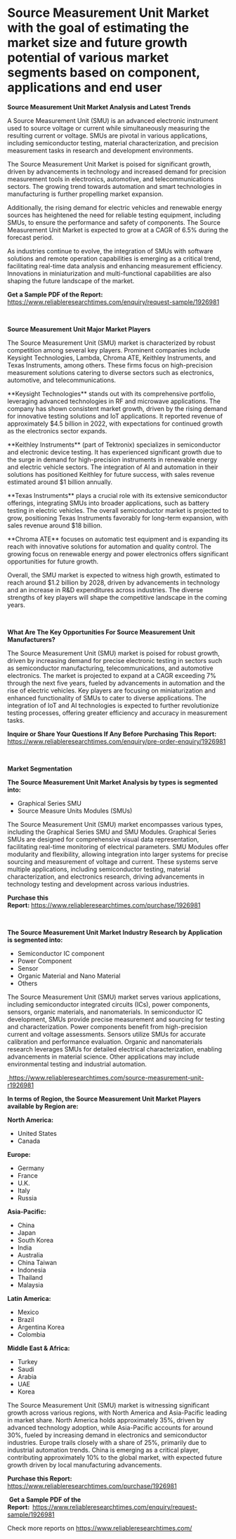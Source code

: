 <p><h1>Source Measurement Unit Market with the goal of estimating the market size and future growth potential of various market segments based on component, applications and end user</h1></p><p><strong>Source Measurement Unit Market Analysis and Latest Trends</strong></p>
<p><p>A Source Measurement Unit (SMU) is an advanced electronic instrument used to source voltage or current while simultaneously measuring the resulting current or voltage. SMUs are pivotal in various applications, including semiconductor testing, material characterization, and precision measurement tasks in research and development environments. </p><p>The Source Measurement Unit Market is poised for significant growth, driven by advancements in technology and increased demand for precision measurement tools in electronics, automotive, and telecommunications sectors. The growing trend towards automation and smart technologies in manufacturing is further propelling market expansion. </p><p>Additionally, the rising demand for electric vehicles and renewable energy sources has heightened the need for reliable testing equipment, including SMUs, to ensure the performance and safety of components. The Source Measurement Unit Market is expected to grow at a CAGR of 6.5% during the forecast period. </p><p>As industries continue to evolve, the integration of SMUs with software solutions and remote operation capabilities is emerging as a critical trend, facilitating real-time data analysis and enhancing measurement efficiency. Innovations in miniaturization and multi-functional capabilities are also shaping the future landscape of the market.</p></p>
<p><strong>Get a Sample PDF of the Report:&nbsp;</strong> <a href="https://www.reliableresearchtimes.com/enquiry/request-sample/1926981?utm_campaign=3556&utm_medium=2&utm_source=Github&utm_content=ia&utm_term=28032025&utm_id=source-measurement-unit">https://www.reliableresearchtimes.com/enquiry/request-sample/1926981</a></p>
<p>&nbsp;</p>
<p><strong>Source Measurement Unit Major Market Players</strong></p>
<p><p>The Source Measurement Unit (SMU) market is characterized by robust competition among several key players. Prominent companies include Keysight Technologies, Lambda, Chroma ATE, Keithley Instruments, and Texas Instruments, among others. These firms focus on high-precision measurement solutions catering to diverse sectors such as electronics, automotive, and telecommunications.</p><p>**Keysight Technologies** stands out with its comprehensive portfolio, leveraging advanced technologies in RF and microwave applications. The company has shown consistent market growth, driven by the rising demand for innovative testing solutions and IoT applications. It reported revenue of approximately $4.5 billion in 2022, with expectations for continued growth as the electronics sector expands.</p><p>**Keithley Instruments** (part of Tektronix) specializes in semiconductor and electronic device testing. It has experienced significant growth due to the surge in demand for high-precision instruments in renewable energy and electric vehicle sectors. The integration of AI and automation in their solutions has positioned Keithley for future success, with sales revenue estimated around $1 billion annually.</p><p>**Texas Instruments** plays a crucial role with its extensive semiconductor offerings, integrating SMUs into broader applications, such as battery testing in electric vehicles. The overall semiconductor market is projected to grow, positioning Texas Instruments favorably for long-term expansion, with sales revenue around $18 billion.</p><p>**Chroma ATE** focuses on automatic test equipment and is expanding its reach with innovative solutions for automation and quality control. The growing focus on renewable energy and power electronics offers significant opportunities for future growth.</p><p>Overall, the SMU market is expected to witness high growth, estimated to reach around $1.2 billion by 2028, driven by advancements in technology and an increase in R&D expenditures across industries. The diverse strengths of key players will shape the competitive landscape in the coming years.</p></p>
<p>&nbsp;</p>
<p><strong>What Are The Key Opportunities For Source Measurement Unit Manufacturers?</strong></p>
<p><p>The Source Measurement Unit (SMU) market is poised for robust growth, driven by increasing demand for precise electronic testing in sectors such as semiconductor manufacturing, telecommunications, and automotive electronics. The market is projected to expand at a CAGR exceeding 7% through the next five years, fueled by advancements in automation and the rise of electric vehicles. Key players are focusing on miniaturization and enhanced functionality of SMUs to cater to diverse applications. The integration of IoT and AI technologies is expected to further revolutionize testing processes, offering greater efficiency and accuracy in measurement tasks.</p></p>
<p><strong>Inquire or Share Your Questions If Any Before Purchasing This Report:</strong> <a href="https://www.reliableresearchtimes.com/enquiry/pre-order-enquiry/1926981?utm_campaign=3556&utm_medium=2&utm_source=Github&utm_content=ia&utm_term=28032025&utm_id=source-measurement-unit">https://www.reliableresearchtimes.com/enquiry/pre-order-enquiry/1926981</a></p>
<p>&nbsp;</p>
<p><strong>Market Segmentation</strong></p>
<p><strong>The Source Measurement Unit Market Analysis by types is segmented into:</strong></p>
<p><ul><li>Graphical Series SMU</li><li>Source Measure Units Modules (SMUs)</li></ul></p>
<p><p>The Source Measurement Unit (SMU) market encompasses various types, including the Graphical Series SMU and SMU Modules. Graphical Series SMUs are designed for comprehensive visual data representation, facilitating real-time monitoring of electrical parameters. SMU Modules offer modularity and flexibility, allowing integration into larger systems for precise sourcing and measurement of voltage and current. These systems serve multiple applications, including semiconductor testing, material characterization, and electronics research, driving advancements in technology testing and development across various industries.</p></p>
<p><strong>Purchase this Report:&nbsp;</strong><a href="https://www.reliableresearchtimes.com/purchase/1926981?utm_campaign=3556&utm_medium=2&utm_source=Github&utm_content=ia&utm_term=28032025&utm_id=source-measurement-unit">https://www.reliableresearchtimes.com/purchase/1926981</a></p>
<p>&nbsp;</p>
<p><strong>The Source Measurement Unit Market Industry Research by Application is segmented into:</strong></p>
<p><ul><li>Semiconductor IC component</li><li>Power Component</li><li>Sensor</li><li>Organic Material and Nano Material</li><li>Others</li></ul></p>
<p><p>The Source Measurement Unit (SMU) market serves various applications, including semiconductor integrated circuits (ICs), power components, sensors, organic materials, and nanomaterials. In semiconductor IC development, SMUs provide precise measurement and sourcing for testing and characterization. Power components benefit from high-precision current and voltage assessments. Sensors utilize SMUs for accurate calibration and performance evaluation. Organic and nanomaterials research leverages SMUs for detailed electrical characterization, enabling advancements in material science. Other applications may include environmental testing and industrial automation.</p></p>
<p><a href="https://www.reliableresearchtimes.com/source-measurement-unit-r1926981?utm_campaign=3556&utm_medium=2&utm_source=Github&utm_content=ia&utm_term=28032025&utm_id=source-measurement-unit">&nbsp;https://www.reliableresearchtimes.com/source-measurement-unit-r1926981</a></p>
<p><strong>In terms of Region, the Source Measurement Unit Market Players available by Region are:</strong></p>
<p>
    <p> <strong> North America: </strong>
        <ul>
            <li>United States</li>
            <li>Canada</li>
        </ul>
        </p> 
    <p> <strong> Europe: </strong>
        <ul>
            <li>Germany</li>
            <li>France</li>
            <li>U.K.</li>
            <li>Italy</li>
            <li>Russia</li>
        </ul>
        </p> 
    <p> <strong> Asia-Pacific: </strong>
        <ul>
            <li>China</li>
            <li>Japan</li>
            <li>South Korea</li>
            <li>India</li>
            <li>Australia</li>
            <li>China Taiwan</li>
            <li>Indonesia</li>
            <li>Thailand</li>
            <li>Malaysia</li>
        </ul>
        </p> 
    <p> <strong> Latin America: </strong>
        <ul>
            <li>Mexico</li>
            <li>Brazil</li>
            <li>Argentina Korea</li>
            <li>Colombia</li>
        </ul>
        </p> 
    <p> <strong> Middle East & Africa: </strong>
        <ul>
            <li>Turkey</li>
            <li>Saudi</li>
            <li>Arabia</li>
            <li>UAE</li>
            <li>Korea</li>
        </ul>
    </p>
    </p>
<p><p>The Source Measurement Unit (SMU) market is witnessing significant growth across various regions, with North America and Asia-Pacific leading in market share. North America holds approximately 35%, driven by advanced technology adoption, while Asia-Pacific accounts for around 30%, fueled by increasing demand in electronics and semiconductor industries. Europe trails closely with a share of 25%, primarily due to industrial automation trends. China is emerging as a critical player, contributing approximately 10% to the global market, with expected future growth driven by local manufacturing advancements.</p></p>
<p><strong>Purchase this Report: </strong><a href="https://www.reliableresearchtimes.com/purchase/1926981?utm_campaign=3556&utm_medium=2&utm_source=Github&utm_content=ia&utm_term=28032025&utm_id=source-measurement-unit">https://www.reliableresearchtimes.com/purchase/1926981</a></p>
<p>&nbsp;<strong>Get a Sample PDF of the Report:&nbsp;&nbsp;</strong><a href="https://www.reliableresearchtimes.com/enquiry/request-sample/1926981?utm_campaign=3556&utm_medium=2&utm_source=Github&utm_content=ia&utm_term=28032025&utm_id=source-measurement-unit">https://www.reliableresearchtimes.com/enquiry/request-sample/1926981</a></p>
<p><strong></strong></p>
<p>Check more reports on <a href="https://www.reliableresearchtimes.com/?utm_campaign=3556&utm_medium=2&utm_source=Github&utm_content=ia&utm_term=28032025&utm_id=source-measurement-unit">https://www.reliableresearchtimes.com/</a></p>